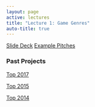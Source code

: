 ```yaml
---
layout: page
active: lectures
title: "Lecture 1: Game Genres"
auto-title: true
---
```



<a href="https://docs.google.com/presentation/d/1sARdI80OT0TgfCyUU8gNVbi2mAKQkCv7nY3yCUpEO5w/edit?usp=sharing" class="btn btn-info">Slide Deck</a>
<a href="https://drive.google.com/file/d/1szFqFMXgwGhsneo5m6VzIMx0QfGI-YPM/view?usp=sharing" class="btn btn-info">Example Pitches</a>


### Past Projects

[Top 2017](http://users.csc.calpoly.edu/~zwood/teaching/csc476/final_proj_17.html)

[Top 2015](http://users.csc.calpoly.edu/~zwood/teaching/csc476/final_proj_15.html)

[Top 2014](http://users.csc.calpoly.edu/~zwood/teaching/csc476/final_proj_14.html)

